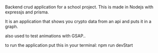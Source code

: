 Backend crud application for a school project. This is made in Nodejs with expressjs and prisma.

It is an application that shows you crypto data from an api and puts it in a graph.

also used to test animations with GSAP..

to run the application put this in your terminal:
npm run devStart

